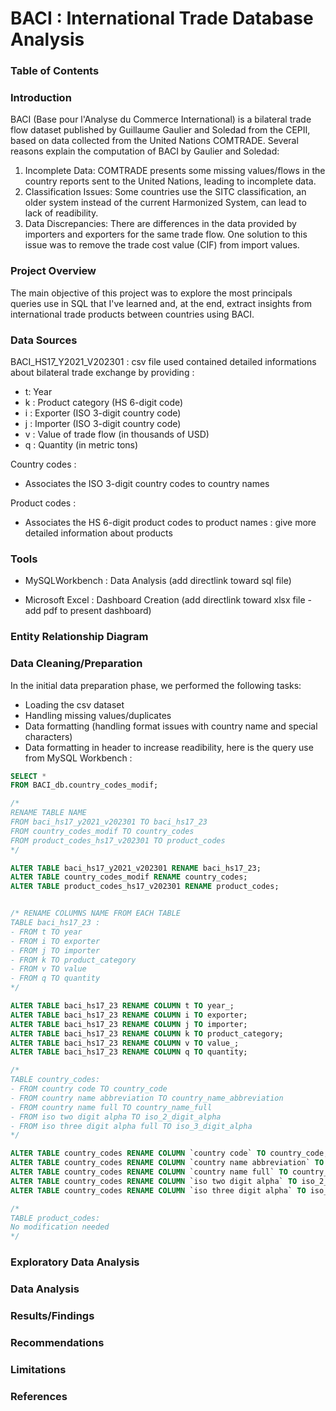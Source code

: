 # BACI : International Trade Database Analysis

### Table of Contents

### Introduction

BACI (Base pour l'Analyse du Commerce International) is a bilateral trade flow dataset published by Guillaume Gaulier and Soledad from the CEPII, based on data collected from the United Nations COMTRADE. Several reasons explain the computation of BACI by Gaulier and Soledad:

1. Incomplete Data: COMTRADE presents some missing values/flows in the country reports sent to the United Nations, leading to incomplete data.
2. Classification Issues: Some countries use the SITC classification, an older system instead of the current Harmonized System, can lead to lack of readibility.
3. Data Discrepancies: There are differences in the data provided by importers and exporters for the same trade flow. One solution to this issue was to remove the trade cost value (CIF) from import values.

### Project Overview

The main objective of this project was to explore the most principals queries use in SQL that I've learned and, at the end, extract insights from international trade products between countries using BACI. 

### Data Sources

BACI_HS17_Y2021_V202301 : csv file used contained detailed informations about bilateral trade exchange by providing :

- t: Year
- k : Product category (HS 6-digit code)
- i : Exporter (ISO 3-digit country code)
- j : Importer (ISO 3-digit country code)
- v : Value of trade flow (in thousands of USD)
- q : Quantity (in metric tons)

Country codes : 
- Associates the ISO 3-digit country codes to country names

Product codes :
- Associates the HS 6-digit product codes to product names : give more detailed information about products

### Tools
- MySQLWorkbench : Data Analysis (add directlink toward sql file)

- Microsoft Excel : Dashboard Creation (add directlink toward xlsx file - add pdf to present dashboard)

### Entity Relationship Diagram


### Data Cleaning/Preparation
In the initial data preparation phase, we performed the following tasks:
- Loading the csv dataset
- Handling missing values/duplicates
- Data formatting (handling format issues with country name and special characters) 
- Data formatting in header to increase readibility, here is the query use from MySQL Workbench :

```sql
SELECT *
FROM BACI_db.country_codes_modif;

/*
RENAME TABLE NAME 
FROM baci_hs17_y2021_v202301 TO baci_hs17_23
FROM country_codes_modif TO country_codes
FROM product_codes_hs17_v202301 TO product_codes
*/

ALTER TABLE baci_hs17_y2021_v202301 RENAME baci_hs17_23;
ALTER TABLE country_codes_modif RENAME country_codes;
ALTER TABLE product_codes_hs17_v202301 RENAME product_codes;


/* RENAME COLUMNS NAME FROM EACH TABLE
TABLE baci_hs17_23 : 
- FROM t TO year
- FROM i TO exporter
- FROM j TO importer
- FROM k TO product_category
- FROM v TO value
- FROM q TO quantity
*/

ALTER TABLE baci_hs17_23 RENAME COLUMN t TO year_;
ALTER TABLE baci_hs17_23 RENAME COLUMN i TO exporter;
ALTER TABLE baci_hs17_23 RENAME COLUMN j TO importer;
ALTER TABLE baci_hs17_23 RENAME COLUMN k TO product_category;
ALTER TABLE baci_hs17_23 RENAME COLUMN v TO value_;
ALTER TABLE baci_hs17_23 RENAME COLUMN q TO quantity;

/*
TABLE country_codes:
- FROM country code TO country_code
- FROM country name abbreviation TO country_name_abbreviation
- FROM country name full TO country_name_full
- FROM iso two digit alpha TO iso_2_digit_alpha 
- FROM iso three digit alpha full TO iso_3_digit_alpha
*/

ALTER TABLE country_codes RENAME COLUMN `country code` TO country_code;
ALTER TABLE country_codes RENAME COLUMN `country name abbreviation` TO country_name_abbreviation;
ALTER TABLE country_codes RENAME COLUMN `country name full` TO country_name_full;
ALTER TABLE country_codes RENAME COLUMN `iso two digit alpha` TO iso_2_digit_alpha;
ALTER TABLE country_codes RENAME COLUMN `iso three digit alpha` TO iso_3_digit_alpha;

/*
TABLE product_codes:
No modification needed
*/


```
### Exploratory Data Analysis

### Data Analysis

### Results/Findings

### Recommendations

### Limitations

### References
